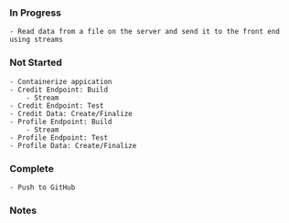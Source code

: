 ### In Progress
    - Read data from a file on the server and send it to the front end using streams
### Not Started
    - Containerize appication
    - Credit Endpoint: Build
        - Stream
    - Credit Endpoint: Test
    - Credit Data: Create/Finalize
    - Profile Endpoint: Build
        - Stream
    - Profile Endpoint: Test
    - Profile Data: Create/Finalize
### Complete
    - Push to GitHub
### Notes
    